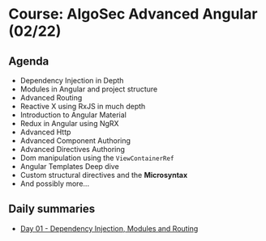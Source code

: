 # Course: AlgoSec Advanced Angular (02/22)

## Agenda

* Dependency Injection in Depth
* Modules in Angular and project structure
* Advanced Routing
* Reactive X using RxJS in much depth
* Introduction to Angular Material
* Redux in Angular using NgRX
* Advanced Http
* Advanced Component Authoring
* Advanced Directives Authoring
* Dom manipulation using the `ViewContainerRef`
* Angular Templates Deep dive
* Custom structural directives and the **Microsyntax**
* And possibly more...

## Daily summaries
* [Day 01 - Dependency Injection, Modules and Routing](Day%2001/README.md)
